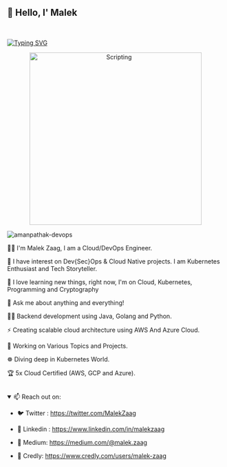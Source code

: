 ## 👋 Hello, I' Malek
<br/>

[![Typing SVG](https://readme-typing-svg.demolab.com/?lines=Cloud+and+DevOps+student;Network+Engineer;CyberSecurity+Enthusiast)](https://git.io/typing-svg)

<div align="center">

<img align="center" alt="Scripting" width="400" src="https://cdn.dribbble.com/userupload/7725640/file/original-a2b82ab8779ece4c49df3672f7753ccb.gif">

</div>


 <p align="left"> <img src="https://komarev.com/ghpvc/?username=Malek-Zaag&label=Profile%20views&color=0e75b6&style=flat" alt="amanpathak-devops" /> </p>

👨‍💻 I'm Malek Zaag, I am a Cloud/DevOps Engineer.

🔭 I have interest on Dev{Sec}Ops & Cloud Native projects. I am Kubernetes Enthusiast and Tech Storyteller.

🌱 I love learning new things, right now, I'm on Cloud, Kubernetes, Programming and Cryptography

💬 Ask me about anything and everything!

👨‍💻 Backend development using Java, Golang and Python.

⚡ Creating scalable cloud architecture using AWS And Azure Cloud.

🥅 Working on Various Topics and Projects.

☸️ Diving deep in Kubernetes World.

🏆 5x Cloud Certified (AWS, GCP and Azure).

<br/>
<details open >

<summary>📫 Reach out on: </summary>
 
  - 🐦 Twitter : https://twitter.com/MalekZaag
  
  - 📘 Linkedin : https://www.linkedin.com/in/malekzaag
    
  - 📑 Medium: https://medium.com/@malek.zaag
  
  - 🥇 Credly: https://www.credly.com/users/malek-zaag

 </p>
</div>
</details>
<!---
<br/>
<details open>
  <summary>📊GitHub Stats</summary>
  <br/> 
[![GitHub stats](https://github-readme-stats.vercel.app/api?username=Malek-Zaag&count_private=true&show_icons=true&layout=compact&hide_border=true&langs_count=5&theme=white)](https://github.com/anuraghazra/github-readme-stats)
[![Top Langs](https://github-readme-stats.vercel.app/api/top-langs/?username=Malek-Zaag&count_private=true&show_icons=true&layout=compact&hide_border=true&langs_count=5&theme=white&hide=html)](https://github.com/anuraghazra/github-readme-stats)
</details>
<div align="center">
-->
